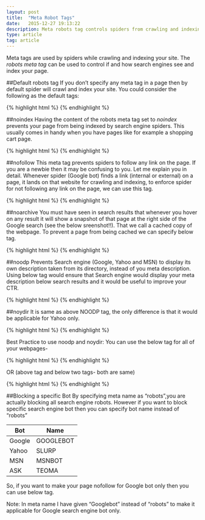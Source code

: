 ```yaml
---
layout: post
title:  "Meta Robot Tags"
date:   2015-12-27 19:13:22
description: Meta robots tag controls spiders from crawling and indexing your webpage or post. In this post, i will explain all the available types, such as nofollow and noodp in detail. 
type: article
tag: article
---
```


Meta tags are used by spiders while crawling and indexing your site. The *robots meta tag* 
can be used to control if and how search engines see and index your page.

##Default robots tag
If you don’t specify any meta tag in a page then by default spider will crawl and index 
your site. You could consider the following as the default tags:

{% highlight html %}
<meta name="robots" content="index, follow" />
<meta name="robots" content="none" />
{% endhighlight %}


##noindex
Having the content of the robots meta tag set to *noindex* prevents your page from being 
indexed by search engine spiders. This usually comes in handy when you have pages like 
for example a shopping cart page. 

{% highlight html %}
<meta name="robots" content="noindex" />
{% endhighlight %}


##nofollow
This meta tag prevents spiders to follow any link on the page. If you are a newbie then it 
may be confusing to you. Let me explain you in detail. Whenever spider (Google bot) finds a 
link (internal or external) on a page, it lands on that website for crawling and indexing, 
to enforce spider for not following any link on the page, we can use this tag.

{% highlight html %}
<meta name="robots" content="nofollow" />
{% endhighlight %}

##noarchive
You must have seen in search results that whenever you hover on any result it will show a 
snapshot of that page at the right side of the Google search (see the below sreenshot!!). 
That we call a cached copy of the webpage. To prevent a page from being cached we can specify 
below tag.

{% highlight html %}
<meta name="robots" content="noarchive" />
{% endhighlight %}


##noodp
Prevents Search engine (Google, Yahoo and MSN)  to display its own description taken from 
its directory, instead of you meta description. Using below tag would ensure that Search 
engine would display your meta description below search results and it would be useful to 
improve your CTR.

{% highlight html %}
<meta name="robots" content="noodp" />
{% endhighlight %}

##noydir
It is same as above NOODP tag, the only difference is that it would be applicable for Yahoo only.

{% highlight html %}
<meta name="robots" content="noydir" />
{% endhighlight %} 

Best Practice to use noodp and noydir:  You can use the below tag for all of your webpages-

{% highlight html %}
<meta name="robots" content="noodp" />
{% endhighlight %}

OR (above tag and below two tags- both are same)

{% highlight html %}
<meta name="robots" content="noodp " />
<meta name="robots" content="noydir" />
{% endhighlight %}


##Blocking a specific Bot
By specifying meta name as “robots”,you are actually blocking all search engine robots. However if you want to block specific search engine bot then you can specify bot name instead of “robots”

| Bot    | Name      |
|--------|-----------|
| Google | GOOGLEBOT |
| Yahoo  | SLURP     |
| MSN    | MSNBOT    |
| ASK    | TEOMA     |

So, if you want to make your page nofollow for Google bot only then you can use below tag.

<meta name="Googlebot" content="noindex" />

Note: In meta name I have given “Googlebot” instead of “robots” to make it applicable for Google search engine bot only.


